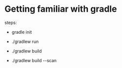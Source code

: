 # Getting familiar with gradle 

steps:

- gradle init

- ./gradlew run

- ./gradlew build

- ./gradlew build --scan